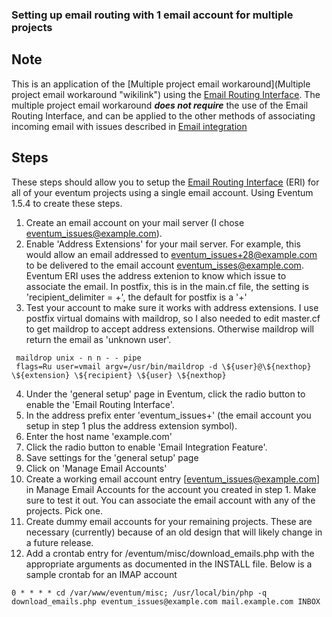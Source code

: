 ### Setting up email routing with 1 email account for multiple projects

## Note

This is an application of the [Multiple project email workaround](Multiple project email workaround "wikilink") using the [Email Routing Interface](Email-Routing-Interface.md). The multiple project email workaround **_does not require_** the use of the Email Routing Interface, and can be applied to the other methods of associating incoming email with issues described in [Email integration](Email-integration.md)

## Steps

These steps should allow you to setup the [Email Routing Interface](Email-Routing-Interface.md) (ERI) for all of your eventum projects using a single email account.
Using Eventum 1.5.4 to create these steps.

1. Create an email account on your mail server (I chose eventum_issues@example.com).
2. Enable 'Address Extensions' for your mail server. For example, this would allow an email addressed to eventum_issues+28@example.com to be delivered to the email account eventum_isses@example.com. Eventum ERI uses the address extenion to know which issue to associate the email.
   In postfix, this is in the main.cf file, the setting is 'recipient_delimiter = +', the default for postfix is a '+'
3. Test your account to make sure it works with address extensions. I use postfix virtual domains with maildrop, so I also needed to edit master.cf to get maildrop to accept address extensions. Otherwise maildrop will return the email as 'unknown user'.

```text
 maildrop unix - n n - - pipe
 flags=Ru user=vmail argv=/usr/bin/maildrop -d \${user}@\${nexthop} \${extension} \${recipient} \${user} \${nexthop}
```

4. Under the 'general setup' page in Eventum, click the radio button to enable the 'Email Routing Interface'.
5. In the address prefix enter 'eventum_issues+' (the email account you setup in step 1 plus the address extension symbol).
6. Enter the host name 'example.com'
7. Click the radio button to enable 'Email Integration Feature'.
8. Save settings for the 'general setup' page
9. Click on 'Manage Email Accounts'
10. Create a working email account entry [eventum_issues@example.com] in Manage Email Accounts for the account you created in step 1. Make sure to test it out. You can associate the email account with any of the projects. Pick one.
11. Create dummy email accounts for your remaining projects. These are necessary (currently) because of an old design that will likely change in a future release.
12. Add a crontab entry for /eventum/misc/download_emails.php with the appropriate arguments as documented in the INSTALL file. Below is a sample crontab for an IMAP account

```text
0 * * * * cd /var/www/eventum/misc; /usr/local/bin/php -q download_emails.php eventum_issues@example.com mail.example.com INBOX
```
